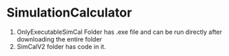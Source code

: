 # SimulationCalculator

1. OnlyExecutableSimCal Folder has .exe file and can be run directly after downloading the entire folder
2. SimCalV2 folder has code in it.

